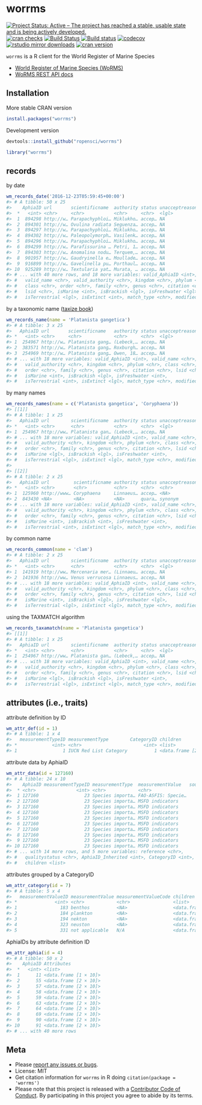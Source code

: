 worrms
======



<!-- README.md is generated from README.Rmd. Please edit that file -->

[![Project Status: Active – The project has reached a stable, usable state and is being actively developed.](https://www.repostatus.org/badges/latest/active.svg)](https://www.repostatus.org/#active)
[![cran checks](https://cranchecks.info/badges/worst/worrms)](https://cranchecks.info/pkgs/worrms)
[![Build Status](https://travis-ci.org/ropensci/worrms.svg?branch=master)](https://travis-ci.org/ropensci/worrms)
[![Build status](https://ci.appveyor.com/api/projects/status/e5q7fi97pl49h7v6?svg=true)](https://ci.appveyor.com/project/sckott/worrms)
[![codecov](https://codecov.io/gh/ropensci/worrms/branch/master/graph/badge.svg)](https://codecov.io/gh/ropensci/worrms)
[![rstudio mirror downloads](http://cranlogs.r-pkg.org/badges/worrms)](https://github.com/metacran/cranlogs.app)
[![cran version](http://www.r-pkg.org/badges/version/worrms)](https://cran.r-project.org/package=worrms)

`worrms` is a R client for the World Register of Marine Species

* [World Register of Marine Species (WoRMS)](http://www.marinespecies.org/)
* [WoRMS REST API docs](http://www.marinespecies.org/rest/)

## Installation

More stable CRAN version


```r
install.packages("worrms")
```

Development version


```r
devtools::install_github("ropensci/worrms")
```


```r
library("worrms")
```

## records

by date


```r
wm_records_date('2016-12-23T05:59:45+00:00')
#> # A tibble: 50 x 25
#>    AphiaID url       scientificname  authority status unacceptreason rank 
#>  *   <int> <chr>     <chr>           <chr>     <chr>  <lgl>          <chr>
#>  1  894298 http://w… Parapachyphloi… Miklukho… accep… NA             Spec…
#>  2  894301 http://w… Ovulina radiata Seguenza… accep… NA             Spec…
#>  3  894297 http://w… Parapachyphloi… Miklukho… accep… NA             Spec…
#>  4  894302 http://w… Paleopolymorph… Vasilenk… accep… NA             Spec…
#>  5  894296 http://w… Parapachyphloi… Miklukho… accep… NA             Spec…
#>  6  894299 http://w… Parafissurina … Petri, 1… accep… NA             Spec…
#>  7  894303 http://w… Anomalina nodu… Terquem,… accep… NA             Spec…
#>  8  901957 http://w… Gaudryinella e… Moullade… accep… NA             Spec…
#>  9  916899 http://w… Gavelinella pu… Porthaul… accep… NA             Spec…
#> 10  925289 http://w… Textularia yat… Murata, … accep… NA             Spec…
#> # ... with 40 more rows, and 18 more variables: valid_AphiaID <int>,
#> #   valid_name <chr>, valid_authority <chr>, kingdom <chr>, phylum <chr>,
#> #   class <chr>, order <chr>, family <chr>, genus <chr>, citation <chr>,
#> #   lsid <chr>, isMarine <int>, isBrackish <lgl>, isFreshwater <lgl>,
#> #   isTerrestrial <lgl>, isExtinct <int>, match_type <chr>, modified <chr>
```

by a taxonomic name
([taxize book](https://ropensci.github.io/taxize-book/))

```r
wm_records_name(name = 'Platanista gangetica')
#> # A tibble: 3 x 25
#>   AphiaID url       scientificname   authority status unacceptreason rank 
#> *   <int> <chr>     <chr>            <chr>     <chr>  <lgl>          <chr>
#> 1  254967 http://w… Platanista gang… (Lebeck,… accep… NA             Spec…
#> 2  383571 http://w… Platanista gang… Roxburgh… accep… NA             Subs…
#> 3  254969 http://w… Platanista gang… Owen, 18… accep… NA             Subs…
#> # ... with 18 more variables: valid_AphiaID <int>, valid_name <chr>,
#> #   valid_authority <chr>, kingdom <chr>, phylum <chr>, class <chr>,
#> #   order <chr>, family <chr>, genus <chr>, citation <chr>, lsid <chr>,
#> #   isMarine <int>, isBrackish <lgl>, isFreshwater <int>,
#> #   isTerrestrial <int>, isExtinct <lgl>, match_type <chr>, modified <chr>
```

by many names


```r
wm_records_names(name = c('Platanista gangetica', 'Coryphaena'))
#> [[1]]
#> # A tibble: 1 x 25
#>   AphiaID url        scientificname  authority status unacceptreason rank 
#> *   <int> <chr>      <chr>           <chr>     <chr>  <lgl>          <chr>
#> 1  254967 http://ww… Platanista gan… (Lebeck,… accep… NA             Spec…
#> # ... with 18 more variables: valid_AphiaID <int>, valid_name <chr>,
#> #   valid_authority <chr>, kingdom <chr>, phylum <chr>, class <chr>,
#> #   order <chr>, family <chr>, genus <chr>, citation <chr>, lsid <chr>,
#> #   isMarine <lgl>, isBrackish <lgl>, isFreshwater <int>,
#> #   isTerrestrial <lgl>, isExtinct <lgl>, match_type <chr>, modified <chr>
#> 
#> [[2]]
#> # A tibble: 2 x 25
#>   AphiaID url         scientificname authority status unacceptreason rank 
#> *   <int> <chr>       <chr>          <chr>     <chr>  <chr>          <chr>
#> 1  125960 http://www… Coryphaena     Linnaeus… accep… <NA>           Genus
#> 2  843430 <NA>        <NA>           <NA>      quara… synonym        <NA> 
#> # ... with 18 more variables: valid_AphiaID <int>, valid_name <chr>,
#> #   valid_authority <chr>, kingdom <chr>, phylum <chr>, class <chr>,
#> #   order <chr>, family <chr>, genus <chr>, citation <chr>, lsid <chr>,
#> #   isMarine <int>, isBrackish <int>, isFreshwater <int>,
#> #   isTerrestrial <int>, isExtinct <lgl>, match_type <chr>, modified <chr>
```

by common name


```r
wm_records_common(name = 'clam')
#> # A tibble: 2 x 25
#>   AphiaID url        scientificname  authority status unacceptreason rank 
#> *   <int> <chr>      <chr>           <chr>     <chr>  <lgl>          <chr>
#> 1  141919 http://ww… Mercenaria mer… (Linnaeu… accep… NA             Spec…
#> 2  141936 http://ww… Venus verrucosa Linnaeus… accep… NA             Spec…
#> # ... with 18 more variables: valid_AphiaID <int>, valid_name <chr>,
#> #   valid_authority <chr>, kingdom <chr>, phylum <chr>, class <chr>,
#> #   order <chr>, family <chr>, genus <chr>, citation <chr>, lsid <chr>,
#> #   isMarine <int>, isBrackish <lgl>, isFreshwater <lgl>,
#> #   isTerrestrial <lgl>, isExtinct <lgl>, match_type <chr>, modified <chr>
```

using the TAXMATCH algorithm


```r
wm_records_taxamatch(name = 'Platanista gangetica')
#> [[1]]
#> # A tibble: 1 x 25
#>   AphiaID url        scientificname  authority status unacceptreason rank 
#> *   <int> <chr>      <chr>           <chr>     <chr>  <lgl>          <chr>
#> 1  254967 http://ww… Platanista gan… (Lebeck,… accep… NA             Spec…
#> # ... with 18 more variables: valid_AphiaID <int>, valid_name <chr>,
#> #   valid_authority <chr>, kingdom <chr>, phylum <chr>, class <chr>,
#> #   order <chr>, family <chr>, genus <chr>, citation <chr>, lsid <chr>,
#> #   isMarine <lgl>, isBrackish <lgl>, isFreshwater <int>,
#> #   isTerrestrial <lgl>, isExtinct <lgl>, match_type <chr>, modified <chr>
```

## attributes (i.e., traits)

attribute definition by ID


```r
wm_attr_def(id = 1)
#> # A tibble: 1 x 4
#>   measurementTypeID measurementType        CategoryID children            
#> *             <int> <chr>                       <int> <list>              
#> 1                 1 IUCN Red List Category          1 <data.frame [2 × 4]>
```

attribute data by AphiaID


```r
wm_attr_data(id = 127160)
#> # A tibble: 24 x 10
#>    AphiaID measurementTypeID measurementType  measurementValue   source_id
#>  * <chr>               <int> <chr>            <chr>                  <int>
#>  1 127160                 23 Species importa… FAO-ASFIS: Specie…    197354
#>  2 127160                 23 Species importa… MSFD indicators       197546
#>  3 127160                 23 Species importa… MSFD indicators       197549
#>  4 127160                 23 Species importa… MSFD indicators       197615
#>  5 127160                 23 Species importa… MSFD indicators       197615
#>  6 127160                 23 Species importa… MSFD indicators       197615
#>  7 127160                 23 Species importa… MSFD indicators       197615
#>  8 127160                 23 Species importa… MSFD indicators       197616
#>  9 127160                 23 Species importa… MSFD indicators       197616
#> 10 127160                 23 Species importa… MSFD indicators       197549
#> # ... with 14 more rows, and 5 more variables: reference <chr>,
#> #   qualitystatus <chr>, AphiaID_Inherited <int>, CategoryID <int>,
#> #   children <list>
```

attributes grouped by a CategoryID


```r
wm_attr_category(id = 7)
#> # A tibble: 5 x 4
#>   measurementValueID measurementValue measurementValueCode children       
#> *              <int> <chr>            <chr>                <list>         
#> 1                183 benthos          <NA>                 <data.frame [6…
#> 2                184 plankton         <NA>                 <data.frame [2…
#> 3                194 nekton           <NA>                 <data.frame [0…
#> 4                323 neuston          <NA>                 <data.frame [0…
#> 5                331 not applicable   N/A                  <data.frame [0…
```

AphiaIDs by attribute definition ID


```r
wm_attr_aphia(id = 4)
#> # A tibble: 50 x 2
#>    AphiaID Attributes           
#>  *   <int> <list>               
#>  1      11 <data.frame [1 × 10]>
#>  2      55 <data.frame [2 × 10]>
#>  3      57 <data.frame [2 × 10]>
#>  4      58 <data.frame [2 × 10]>
#>  5      59 <data.frame [2 × 10]>
#>  6      63 <data.frame [2 × 10]>
#>  7      64 <data.frame [2 × 10]>
#>  8      69 <data.frame [2 × 10]>
#>  9      90 <data.frame [2 × 10]>
#> 10      91 <data.frame [2 × 10]>
#> # ... with 40 more rows
```


## Meta

* Please [report any issues or bugs](https://github.com/ropensci/worrms/issues).
* License: MIT
* Get citation information for `worrms` in R doing `citation(package = 'worrms')`
* Please note that this project is released with a [Contributor Code of Conduct](CODE_OF_CONDUCT.md).
By participating in this project you agree to abide by its terms.
